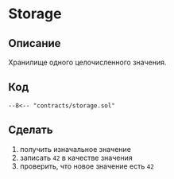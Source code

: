 # Storage

## Описание

Хранилище одного целочисленного значения.

## Код

```
--8<-- "contracts/storage.sol"
```

## Сделать

1. получить изначальное значение
2. записать `42` в качестве значения
3. проверить, что новое значение есть `42`
